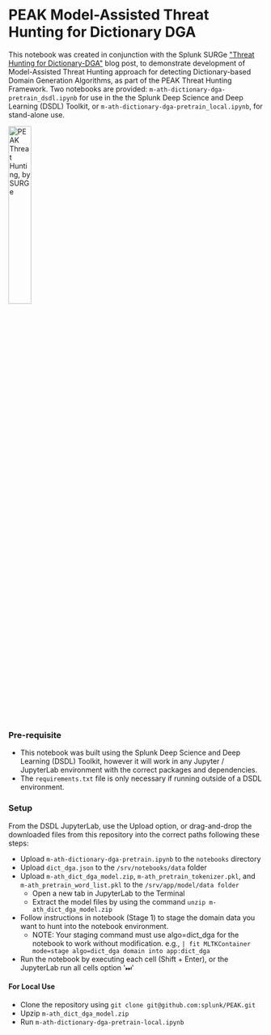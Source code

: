 # PEAK Model-Assisted Threat Hunting for Dictionary DGA

This notebook was created in conjunction with the Splunk SURGe <a href="https://www.splunk.com/en_us/blog/security/threat-hunting-for-dictionary-dga-with-peak.html" target="_blank">"Threat Hunting for Dictionary-DGA"</a> blog post, to demonstrate development of Model-Assisted Threat Hunting approach for detecting Dictionary-based Domain Generation Algorithms, as part of the PEAK Threat Hunting Framework. Two notebooks are provided: `m-ath-dictionary-dga-pretrain_dsdl.ipynb` for use in the the Splunk Deep Science and Deep Learning (DSDL) Toolkit, or `m-ath-dictionary-dga-pretrain_local.ipynb`, for stand-alone use.

<img src="https://www.splunk.com/content/dam/splunk-blogs/images/en_us/2022/05/fetterman-math-conclusions.png" alt="PEAK Threat Hunting, by SURGe" style="width: 30%;">

### Pre-requisite

- This notebook was built using the Splunk Deep Science and Deep Learning (DSDL) Toolkit, however it will work in any Jupyter / JupyterLab environment with the correct packages and dependencies.
- The `requirements.txt` file is only necessary if running outside of a DSDL environment.

### Setup

From the DSDL JupyterLab, use the Upload option, or drag-and-drop the downloaded files from this repository into the correct paths following these steps:

- Upload `m-ath-dictionary-dga-pretrain.ipynb` to the `notebooks` directory
- Upload `dict_dga.json` to the `/srv/notebooks/data` folder
- Upload `m-ath_dict_dga_model.zip`, `m-ath_pretrain_tokenizer.pkl`, and `m-ath_pretrain_word_list.pkl` to the `/srv/app/model/data folder`
    - Open a new tab in JupyterLab to the Terminal
    - Extract the model files by using the command `unzip m-ath_dict_dga_model.zip`
- Follow instructions in notebook (Stage 1) to stage the domain data you want to hunt into the notebook environment.
    - NOTE: Your staging command must use algo=dict_dga for the notebook to work without modification. e.g., `| fit MLTKContainer mode=stage algo=dict_dga domain into app:dict_dga`
- Run the notebook by executing each cell (Shift + Enter), or the JupyterLab run all cells option '⏭'

#### For Local Use
- Clone the repository using `git clone git@github.com:splunk/PEAK.git`
- Upzip `m-ath_dict_dga_model.zip`
- Run `m-ath-dictionary-dga-pretrain-local.ipynb`


